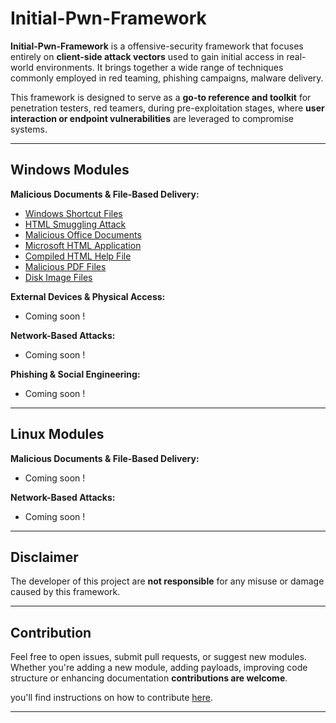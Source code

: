 # Initial-Pwn-Framework

**Initial-Pwn-Framework** is a offensive-security framework that focuses entirely on **client-side attack vectors** used to gain initial access in real-world environments. It brings together a wide range of techniques commonly employed in red teaming, phishing campaigns, malware delivery.

This framework is designed to serve as a **go-to reference and toolkit** for penetration testers, red teamers, during pre-exploitation stages, where **user interaction or endpoint vulnerabilities** are leveraged to compromise systems.


---

## Windows Modules

**Malicious Documents & File-Based Delivery:**
- [Windows Shortcut Files](modules/windows/shortcut-files/README.md)
- [HTML Smuggling Attack](modules/windows/html-smuggling/README.md)
- [Malicious Office Documents](modules/windows/malicious-office-documents/README.md)
- [Microsoft HTML Application](modules/windows/microsoft-html-application/README.md)
- [Compiled HTML Help File](modules/windows/compiled-html-help-file/README.md)
- [Malicious PDF Files](modules/windows/malicious-pdf-files/README.md)
- [Disk Image Files](modules/windows/disk-image-files/README.md)

**External Devices & Physical Access:**
- Coming soon !

**Network-Based Attacks:**
- Coming soon !

**Phishing & Social Engineering:**
- Coming soon !


---

## Linux Modules

**Malicious Documents & File-Based Delivery:**
- Coming soon !

**Network-Based Attacks:**
- Coming soon !



---

## Disclaimer

The developer of this project are **not responsible** for any misuse or damage caused by this framework.


---

## Contribution

Feel free to open issues, submit pull requests, or suggest new modules. Whether you're adding a new module, adding payloads, improving code structure or enhancing documentation **contributions are welcome**.

you'll find instructions on how to contribute [here](CONTRIBUTION.md).

---


